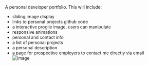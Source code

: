 A personal developer portfolio. This will include:
* sliding image display 
* links to personal projects github code
* a interactive progile image, users can manipulate
* responsive animations
* personal and contact info
* a list of personal projects
* a personal description
* a page for prospective employers to contact me directly via email
![image](https://github.com/mlync87/celebrant-website/assets/112760708/4e46d67a-918f-4b2e-a7a3-44d8f613fa41)
